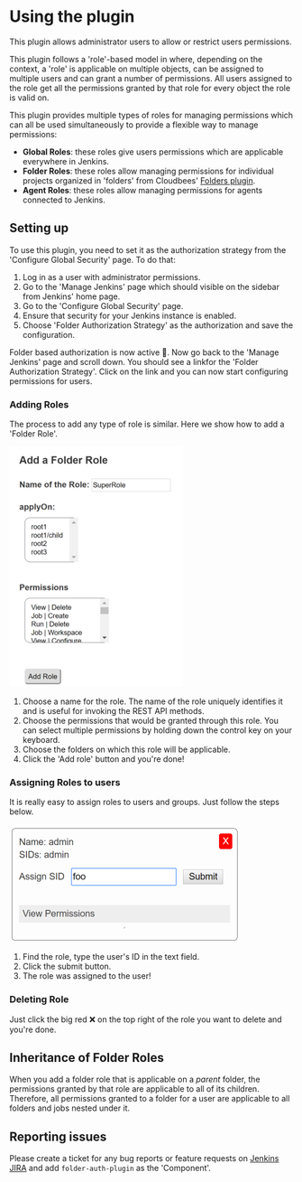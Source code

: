 # Using the plugin

This plugin allows administrator users to allow or restrict users permissions.

This plugin follows a 'role'-based model in where, depending on the context,
a 'role' is applicable on multiple objects, can be assigned to multiple
users and can grant a number of permissions. All users assigned to the role
get all the permissions granted by that role for every object the role is
valid on.

This plugin provides multiple types of roles for managing permissions which
can all be used simultaneously to provide a flexible way to manage permissions:

* **Global Roles**: these roles give users permissions which are applicable
 everywhere in Jenkins.
* **Folder Roles**: these roles allow managing permissions for individual
 projects organized in 'folders' from Cloudbees'
 [Folders plugin](https://plugins.jenkins.io/cloudbees-folder).
* **Agent Roles**: these roles allow managing permissions for agents connected
 to Jenkins.

## Setting up

To use this plugin, you need to set it as the authorization strategy from the
'Configure Global Security' page. To do that:

1. Log in as a user with administrator permissions.
2. Go to the 'Manage Jenkins' page which should visible on the sidebar from
Jenkins' home page.
3. Go to the 'Configure Global Security' page.
4. Ensure that security for your Jenkins instance is enabled.
5. Choose 'Folder Authorization Strategy' as the authorization and save the
configuration.

Folder based authorization is now active 🎉. Now go back to the 'Manage
Jenkins' page and scroll down. You should see a linkfor the 'Folder
Authorization Strategy'. Click on the link and you can now
start configuring permissions for users.

### Adding Roles

The process to add any type of role is similar. Here we show how to add a
'Folder Role'.

![Adding a folder role](/docs/images/add-folder-role.png)

1. Choose a name for the role. The name of the role uniquely identifies it and
is useful for invoking the REST API methods.
2. Choose the permissions that would be granted through this role. You can
select multiple permissions by holding down the control key on your keyboard.
3. Choose the folders on which this role will be applicable.
4. Click the 'Add role' button and you're done!

### Assigning Roles to users

It is really easy to assign roles to users and groups. Just follow the steps
below.

![Assigning a role](/docs/images/assign-role.png)

1. Find the role, type the user's ID in the text field.
2. Click the submit button.
3. The role was assigned to the user!

### Deleting Role

Just click the big red ❌ on the top right of the role you want to delete and
you're done.

## Inheritance of Folder Roles

When you add a folder role that is applicable on a *parent* folder, the
permissions granted by that role are applicable to all of its children.
Therefore, all permissions granted to a folder for a user are applicable to
all folders and jobs nested under it.

## Reporting issues

Please create a ticket for any bug reports or feature requests on
[Jenkins JIRA](https://issues.jenkins-ci.org/) and add `folder-auth-plugin`
as the 'Component'.
